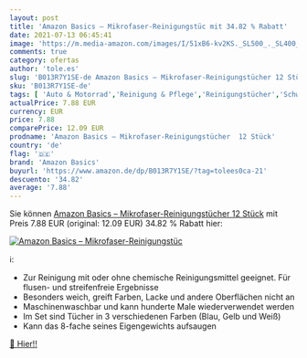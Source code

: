 ```yaml
---
layout: post
title: 'Amazon Basics – Mikrofaser-Reinigungstüc mit 34.82 % Rabatt'
date: 2021-07-13 06:45:41
image: 'https://m.media-amazon.com/images/I/51xB6-kv2KS._SL500_._SL400_.jpg'
comments: true
category: ofertas
author: 'tole.es'
slug: 'B013R7Y1SE-de Amazon Basics – Mikrofaser-Reinigungstücher 12 Stück'
sku: 'B013R7Y1SE-de'
tags: [ 'Auto & Motorrad','Reinigung & Pflege','Reinigungstücher','Schwämme, Tücher & Bürsten','amazon basics', ]
actualPrice: 7.88 EUR
currency: EUR
price: 7.88
comparePrice: 12.09 EUR
prodname: 'Amazon Basics – Mikrofaser-Reinigungstücher  12 Stück'
country: 'de'
flag: '🇩🇪'
brand: 'Amazon Basics'
buyurl: 'https://www.amazon.de/dp/B013R7Y1SE/?tag=tolees0ca-21'
descuento: '34.82'
average: '7.88'
---
```


Sie können [Amazon Basics – Mikrofaser-Reinigungstücher  12 Stück](https://www.amazon.de/dp/B013R7Y1SE/?tag=tolees0ca-21) mit Preis 7.88 EUR (original: 12.09 EUR) 34.82 % Rabatt hier:

[![Amazon Basics – Mikrofaser-Reinigungstüc](https://m.media-amazon.com/images/I/51xB6-kv2KS._SL500_._SL400_.jpg)](https://www.amazon.de/dp/B013R7Y1SE/?tag=tolees0ca-21)

ℹ️:

- Zur Reinigung mit oder ohne chemische Reinigungsmittel geeignet. Für flusen- und streifenfreie Ergebnisse
- Besonders weich, greift Farben, Lacke und andere Oberflächen nicht an
- Maschinenwaschbar und kann hunderte Male wiederverwendet werden
- Im Set sind Tücher in 3 verschiedenen Farben (Blau, Gelb und Weiß)
- Kann das 8-fache seines Eigengewichts aufsaugen

[🛒 Hier!!](https://www.amazon.de/dp/B013R7Y1SE/?tag=tolees0ca-21)
